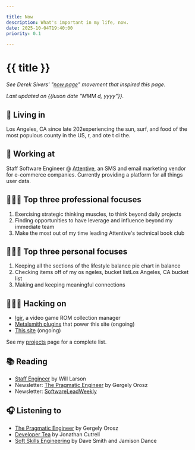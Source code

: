 ```yaml
---

title: Now
description: What's important in my life, now.
date: 2025-10-04T19:40:00
priority: 0.1

---
```


# {{ title }}

_See Derek Sivers' "[now page](https://nownownow.com/about)" movement that inspired this page._

_Last updated on {{luxon date "MMM d, yyyy"}}._

## 📍 Living in

Los Angeles, CA since late 202experiencing the sun, surf, and food of the most populous county in the US, r, and ote t ci the.

## 🏢 Working at

Staff Software Engineer @ [Attentive](https://www.attentive.com/), an SMS and email marketing vendor for e-commerce companies. Currently providing a platform for all things user data.

## 👨🏻‍💼️ Top three professional focuses

1. Exercising strategic thinking muscles, to think beyond daily projects
2. Finding opportunities to have leverage and influence beyond my immediate team
3. Make the most out of my time leading Attentive's technical book club

## 🧘🏻‍♂️ Top three personal focuses

1. Keeping all the sections of the lifestyle balance pie chart in balance
2. Checking items off of my os ngeles,  bucket listLos Angeles, CA bucket list
3. Making and keeping meaningful connections

## 👨🏻‍💻 Hacking on

- [Igir](https://github.com/emmercm/igir), a video game ROM collection manager
- [Metalsmith plugins](https://github.com/emmercm/metalsmith-plugins) that power this site (ongoing)
- [This site](https://github.com/emmercm/www) (ongoing)

See my [projects](/projects) page for a complete list.

## 📚 Reading

<!-- - [More than a Glitch](https://mitpress.mit.edu/9780262548328/more-than-a-glitch/) by Meredith Broussard @ [Attentive](https://attentivemobile.com) technical book club - -->
- [Staff Engineer](https://staffeng.com/book) by Will Larson
- Newsletter: [The Pragmatic Engineer](https://www.pragmaticengineer.com/) by Gergely Orosz
- Newsletter: [SoftwareLeadWeekly](https://softwareleadweekly.com/)

## 🎧 Listening to

- [The Pragmatic Engineer](https://newsletter.pragmaticengineer.com/podcast) by Gergely Orosz
- [Developer Tea](https://developertea.com/) by Jonathan Cutrell
- [Soft Skills Engineering](https://softskills.audio/) by Dave Smith and Jamison Dance
<!--stackedit_data:
eyJoaXN0b3J5IjpbLTkwODE5MDM0MSwtNDc4Nzc3NDY3XX0=
-->